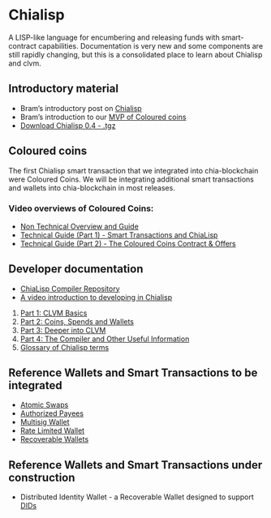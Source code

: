 # Chialisp

A LISP-like language for encumbering and releasing funds with smart-contract capabilities. Documentation is very new and some components are still rapidly changing, but this is a consolidated place to learn about Chialisp and clvm.

## Introductory material

- Bram’s introductory post on [Chialisp](https://www.chia.net/2019/11/27/chialisp.en.html)
- Bram’s introduction to our [MVP of Coloured coins](https://www.chia.net/2020/04/29/coloured-coins-launch.en.html)
- [Download Chialisp 0.4 - .tgz](https://github.com/Chia-Network/clvm/archive/0.4.tar.gz)


## Coloured coins

The first Chialisp smart transaction that we integrated into chia-blockchain were Coloured Coins. We will be integrating additional smart transactions and wallets into chia-blockchain in most releases.

### Video overviews of Coloured Coins:

- [Non Technical Overview and Guide](https://www.youtube.com/watch?v=YOlpmCBK8zY)
- [Technical Guide (Part 1) - Smart Transactions and ChiaLisp](https://www.youtube.com/watch?v=17pa2t_FQQM)
- [Technical Guide (Part 2) - The Coloured Coins Contract & Offers](https://www.youtube.com/watch?v=P33gWX4WmEQ)

## Developer documentation

- [ChiaLisp Compiler Repository](https://github.com/Chia-Network/clvm)
- [A video introduction to developing in Chialisp](https://www.youtube.com/watch?v=dEFLJSU87K8)

1. [Part 1: CLVM Basics](https://github.com/Chia-Network/wallets/blob/master/docs/part1_basics.md)
2. [Part 2: Coins, Spends and Wallets](https://github.com/Chia-Network/wallets/blob/master/docs/part2_transactions.md)
3. [Part 3: Deeper into CLVM](https://github.com/Chia-Network/wallets/blob/master/docs/part3_deeperintoCLVM.md)
4. [Part 4: The Compiler and Other Useful Information](https://github.com/Chia-Network/wallets/blob/master/docs/part4_compiler_and_tips.md)
5. [Glossary of Chialisp terms](https://github.com/Chia-Network/wallets/blob/master/docs/glossary.md)

## Reference Wallets and Smart Transactions to be integrated

- [Atomic Swaps](https://github.com/Chia-Network/wallets/blob/master/docs/atomic_swaps.md)
- [Authorized Payees](https://github.com/Chia-Network/wallets/blob/master/docs/authorised_payees.md)
- [Multisig Wallet](https://github.com/Chia-Network/wallets/blob/master/multisig/README.org)
- [Rate Limited Wallet](https://github.com/Chia-Network/wallets/blob/master/docs/rate_limited_wallet.md)
- [Recoverable Wallets](https://github.com/Chia-Network/wallets/blob/master/docs/recoverable_wallet.md)

## Reference Wallets and Smart Transactions under construction

- Distributed Identity Wallet - a Recoverable Wallet designed to support [DIDs](https://www.w3.org/2019/did-wg/)
